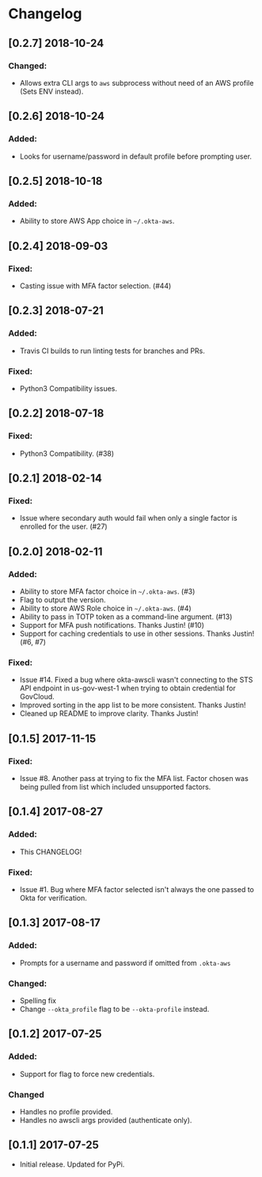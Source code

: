 # Changelog

## [0.2.7] 2018-10-24
### Changed:
- Allows extra CLI args to `aws` subprocess without need of an AWS profile (Sets ENV instead).

## [0.2.6] 2018-10-24
### Added:
- Looks for username/password in default profile before prompting user.

## [0.2.5] 2018-10-18
### Added:
- Ability to store AWS App choice in `~/.okta-aws`.

## [0.2.4] 2018-09-03
### Fixed:
- Casting issue with MFA factor selection. (#44)

## [0.2.3] 2018-07-21
### Added:
- Travis CI builds to run linting tests for branches and PRs.

### Fixed:
- Python3 Compatibility issues.

## [0.2.2] 2018-07-18
### Fixed:
- Python3 Compatibility. (#38)

## [0.2.1] 2018-02-14
### Fixed:
- Issue where secondary auth would fail when only a single factor is enrolled for the user. (#27)

## [0.2.0] 2018-02-11
### Added:
- Ability to store MFA factor choice in `~/.okta-aws`. (#3)
- Flag to output the version.
- Ability to store AWS Role choice in `~/.okta-aws`. (#4)
- Ability to pass in TOTP token as a command-line argument. (#13)
- Support for MFA push notifications. Thanks Justin! (#10)
- Support for caching credentials to use in other sessions. Thanks Justin! (#6, #7)

### Fixed:
- Issue #14. Fixed a bug where okta-awscli wasn't connecting to the STS API endpoint in us-gov-west-1 when trying to obtain credential for GovCloud.
- Improved sorting in the app list to be more consistent. Thanks Justin!
- Cleaned up README to improve clarity. Thanks Justin!

## [0.1.5] 2017-11-15
### Fixed:
- Issue #8. Another pass at trying to fix the MFA list. Factor chosen was being pulled from list which included unsupported factors.

## [0.1.4] 2017-08-27
### Added:
- This CHANGELOG!

### Fixed:
- Issue #1. Bug where MFA factor selected isn't always the one passed to Okta for verification.


## [0.1.3] 2017-08-17
### Added:
- Prompts for a username and password if omitted from `.okta-aws`

### Changed:
- Spelling fix
- Change `--okta_profile` flag to be `--okta-profile` instead.


## [0.1.2] 2017-07-25
### Added:
- Support for flag to force new credentials.

### Changed
- Handles no profile provided.
- Handles no awscli args provided (authenticate only).


## [0.1.1] 2017-07-25
- Initial release. Updated for PyPi.
